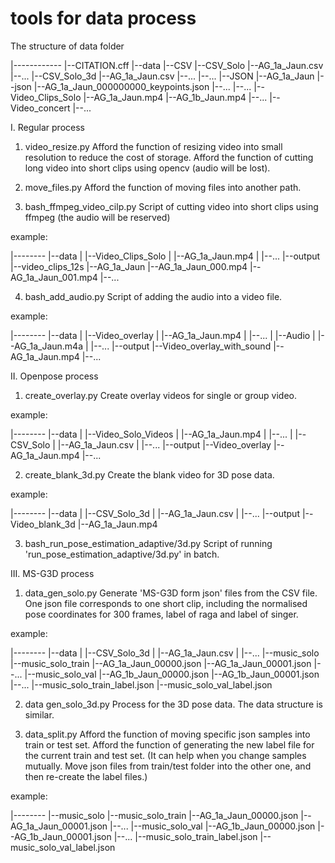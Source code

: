 # tools for data process

The structure of data folder

|------------
|--CITATION.cff
|--data
   |--CSV
      |--CSV_Solo
         |--AG_1a_Jaun.csv
         |--...
      |--CSV_Solo_3d
         |--AG_1a_Jaun.csv
         |--...
      |--...
   |--JSON
      |--AG_1a_Jaun
         |--json
            |--AG_1a_Jaun_000000000_keypoints.json
            |--...
      |--...
   |--Video_Clips_Solo
      |--AG_1a_Jaun.mp4
      |--AG_1b_Jaun.mp4
      |--...
   |--Video_concert
   |--...



I. Regular process
1. video_resize.py 
Afford the function of resizing video into small resolution to reduce the cost of storage.
Afford the function of cutting long video into short clips using opencv (audio will be lost).

2. move_files.py
Afford the function of moving files into another path.

3. bash_ffmpeg_video_cilp.py
Script of cutting video into short clips using ffmpeg (the audio will be reserved)

example:

|--------
|--data
|  |--Video_Clips_Solo
|     |--AG_1a_Jaun.mp4
|     |--...
|--output
   |--video_clips_12s
      |--AG_1a_Jaun
         |--AG_1a_Jaun_000.mp4
         |--AG_1a_Jaun_001.mp4
         |--...



4. bash_add_audio.py
Script of adding the audio into a video file.

example:

|--------
|--data
|  |--Video_overlay
|     |--AG_1a_Jaun.mp4
|     |--...
|  |--Audio
|     |--AG_1a_Jaun.m4a
|     |--...
|--output
   |--Video_overlay_with_sound
      |--AG_1a_Jaun.mp4
      |--...
         

II. Openpose process
1. create_overlay.py
Create overlay videos for single or group video.

example:

|--------
|--data
|  |--Video_Solo_Videos
|     |--AG_1a_Jaun.mp4
|     |--...
|  |--CSV_Solo
|     |--AG_1a_Jaun.csv
|     |--...
|--output
   |--Video_overlay
      |--AG_1a_Jaun.mp4
      |--...

2. create_blank_3d.py
Create the blank video for 3D pose data.

example:

|--------
|--data
|  |--CSV_Solo_3d
|     |--AG_1a_Jaun.csv
|     |--...
|--output
   |--Video_blank_3d
      |--AG_1a_Jaun.mp4
         

3. bash_run_pose_estimation_adaptive/3d.py
Script of running 'run_pose_estimation_adaptive/3d.py' in batch.

III. MS-G3D process
1. data_gen_solo.py
Generate 'MS-G3D form json' files from the CSV file. One json file corresponds to one short clip, including the normalised pose coordinates for 300 frames, label of raga and label of singer.

example:

|--------
|--data
|  |--CSV_Solo_3d
|     |--AG_1a_Jaun.csv
|     |--...
|--music_solo
   |--music_solo_train
      |--AG_1a_Jaun_00000.json
      |--AG_1a_Jaun_00001.json
      |--...
   |--music_solo_val
      |--AG_1b_Jaun_00000.json
      |--AG_1b_Jaun_00001.json
      |--...
   |--music_solo_train_label.json
   |--music_solo_val_label.json


2. data gen_solo_3d.py
Process for the 3D pose data. The data structure is similar.


3. data_split.py
Afford the function of moving specific json samples into train or test set.
Afford the function of generating the new label file for the current train and test set. (It can help when you change samples mutually. Move json files from train/test folder into the other one, and then re-create the label files.)

example:

|--------
|--music_solo
   |--music_solo_train
      |--AG_1a_Jaun_00000.json
      |--AG_1a_Jaun_00001.json
      |--...
   |--music_solo_val
      |--AG_1b_Jaun_00000.json
      |--AG_1b_Jaun_00001.json
      |--...
   |--music_solo_train_label.json
   |--music_solo_val_label.json


